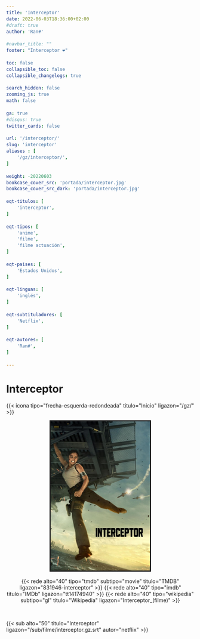 ```yaml
---
title: 'Interceptor'
date: 2022-06-03T18:36:00+02:00
#draft: true
author: 'Ran#'

#navbar_title: ""
footer: "Interceptor ❤️"

toc: false
collapsible_toc: false
collapsible_changelogs: true

search_hidden: false
zooming_js: true
math: false

ga: true
#disqus: true
twitter_cards: false

url: '/interceptor/'
slug: 'interceptor'
aliases : [
    '/gz/interceptor/',
]

weight: -20220603
bookcase_cover_src: 'portada/interceptor.jpg'
bookcase_cover_src_dark: 'portada/interceptor.jpg'

eqt-titulos: [
    'interceptor',
]

eqt-tipos: [
    'anime',
    'filme',
    'filme actuación',
]

eqt-paises: [
    'Estados Unidos',
]

eqt-linguas: [
    'inglés',
]

eqt-subtituladores: [
    'Netflix',
]

eqt-autores: [
    'Ran#',
]

---
```


# Interceptor

{{< icona tipo="frecha-esquerda-redondeada" titulo="Inicio" ligazon="/gz/" >}}

<div style="text-align: center">
<img style="border: 3px solid currentColor" height="400" title="Interceptor" alt="Interceptor" src="/portada/interceptor.jpg">

{{< rede alto="40" tipo="tmdb" subtipo="movie" titulo="TMDB" ligazon="831946-interceptor" >}}
{{< rede alto="40" tipo="imdb" titulo="IMDb" ligazon="tt14174940" >}}
{{< rede alto="40" tipo="wikipedia" subtipo="gl" titulo="Wikipedia" ligazon="Interceptor_(filme)" >}}
</div>

<br>

{{< sub alto="50" titulo="Interceptor" ligazon="/sub/filme/interceptor.gz.srt" autor="netflix" >}}
